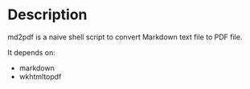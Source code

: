 # Description

md2pdf is a naive shell script to convert Markdown text file to PDF file.

It depends on:

* markdown
* wkhtmltopdf
